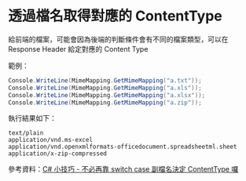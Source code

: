 # 透過檔名取得對應的 ContentType

給前端的檔案，可能會因為後端的判斷條件會有不同的檔案類型，可以在 Response Header 給定對應的 Content Type 

範例：
```csharp
Console.WriteLine(MimeMapping.GetMimeMapping("a.txt"));
Console.WriteLine(MimeMapping.GetMimeMapping("a.xls"));
Console.WriteLine(MimeMapping.GetMimeMapping("a.xlsx"));
Console.WriteLine(MimeMapping.GetMimeMapping("a.zip"));
```

執行結果如下：
```
text/plain
application/vnd.ms-excel
application/vnd.openxmlformats-officedocument.spreadsheetml.sheet
application/x-zip-compressed
```

參考資料：[C# 小技巧 - 不必再靠 switch case 副檔名決定 ContentType 囉](https://blog.darkthread.net/blog/mimemapping-getmimemapping/)
